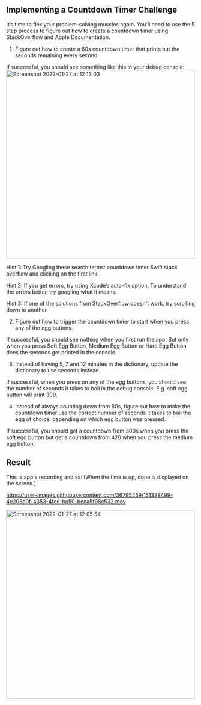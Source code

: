 ## Implementing a Countdown Timer Challenge
It’s time to flex your problem-solving muscles again. You’ll need to use the 5 step process to figure out how to create a countdown timer using StackOverflow and Apple Documentation.

1. Figure out how to create a 60s countdown timer that prints out the seconds remaining every second.

If successful, you should see something like this in your debug console:
<img width="502" alt="Screenshot 2022-01-27 at 12 13 03" src="https://user-images.githubusercontent.com/36795459/151328190-234f1b7c-a730-436b-b969-8c1e49e081e9.png">

Hint 1: Try Googling these search terms: countdown timer Swift stack overflow and clicking on the first link.

Hint 2: If you get errors, try using Xcode’s auto-fix option. To understand the errors better, try googling what it means.

Hint 3: If one of the solutions from StackOverflow doesn't work, try scrolling down to another.

2. Figure out how to trigger the countdown timer to start when you press any of the egg buttons.

If successful, you should see nothing when you first run the app. But only when you press Soft Egg Button, Medium Egg Button or Hard Egg Button does the seconds get printed in the console.



3. Instead of having 5, 7 and 12 minutes in the dictionary, update the dictionary to use seconds instead.

If successful, when you press on any of the egg buttons, you should see the number of seconds it takes to boil in the debug console. E.g. soft egg button will print 300.



4. Instead of always counting down from 60s, figure out how to make the countdown timer use the correct number of seconds it takes to boil the egg of choice, depending on which egg button was pressed.

If successful, you should get a countdown from 300s when you press the soft egg button but get a countdown from 420 when you press the medium egg button.

## Result
This is app's recording and ss:
(When the time is up, done is displayed on the screen.)

https://user-images.githubusercontent.com/36795459/151328499-4e203c0f-4353-4fce-be50-beca5f98e532.mov


<img width="502" alt="Screenshot 2022-01-27 at 12 05 54" src="https://user-images.githubusercontent.com/36795459/151328527-9eb17688-6bfd-47cc-a0c1-c4eac1a062c9.png">


